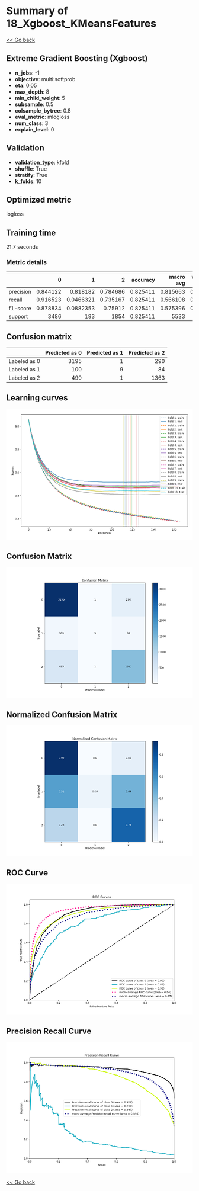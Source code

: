 # Summary of 18_Xgboost_KMeansFeatures

[<< Go back](../README.md)


## Extreme Gradient Boosting (Xgboost)
- **n_jobs**: -1
- **objective**: multi:softprob
- **eta**: 0.05
- **max_depth**: 8
- **min_child_weight**: 5
- **subsample**: 0.5
- **colsample_bytree**: 0.8
- **eval_metric**: mlogloss
- **num_class**: 3
- **explain_level**: 0

## Validation
 - **validation_type**: kfold
 - **shuffle**: True
 - **stratify**: True
 - **k_folds**: 10

## Optimized metric
logloss

## Training time

21.7 seconds

### Metric details
|           |           0 |           1 |           2 |   accuracy |   macro avg |   weighted avg |   logloss |
|:----------|------------:|------------:|------------:|-----------:|------------:|---------------:|----------:|
| precision |    0.844122 |   0.818182  |    0.784686 |   0.825411 |    0.815663 |       0.823301 |  0.462368 |
| recall    |    0.916523 |   0.0466321 |    0.735167 |   0.825411 |    0.566108 |       0.825411 |  0.462368 |
| f1-score  |    0.878834 |   0.0882353 |    0.75912  |   0.825411 |    0.575396 |       0.811143 |  0.462368 |
| support   | 3486        | 193         | 1854        |   0.825411 | 5533        |    5533        |  0.462368 |


## Confusion matrix
|              |   Predicted as 0 |   Predicted as 1 |   Predicted as 2 |
|:-------------|-----------------:|-----------------:|-----------------:|
| Labeled as 0 |             3195 |                1 |              290 |
| Labeled as 1 |              100 |                9 |               84 |
| Labeled as 2 |              490 |                1 |             1363 |

## Learning curves
![Learning curves](learning_curves.png)
## Confusion Matrix

![Confusion Matrix](confusion_matrix.png)


## Normalized Confusion Matrix

![Normalized Confusion Matrix](confusion_matrix_normalized.png)


## ROC Curve

![ROC Curve](roc_curve.png)


## Precision Recall Curve

![Precision Recall Curve](precision_recall_curve.png)



[<< Go back](../README.md)
